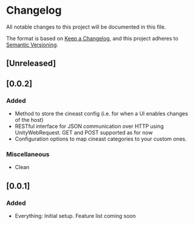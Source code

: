 # Changelog
All notable changes to this project will be documented in this file.

The format is based on [Keep a Changelog](https://keepachangelog.com/en/1.0.0/),
and this project adheres to [Semantic Versioning](https://semver.org/spec/v2.0.0.html).

## [Unreleased]

## [0.0.2]

### Added

- Method to store the cineast config (i.e. for when a UI enables changes of the host)
- RESTful interface for JSON communication over HTTP using UnityWebRequest. GET and POST supported as for now
- Configuration options to map cineast categories to your custom ones.

### Miscellaneous

- Clean

## [0.0.1]

### Added

- Everything: Initial setup. Feature list coming soon